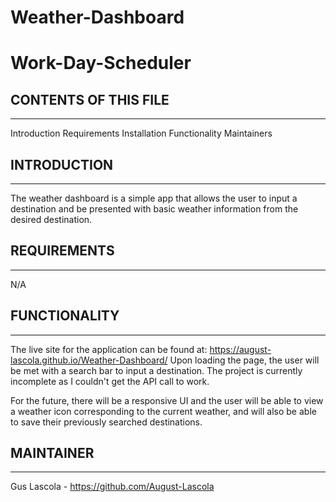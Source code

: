 # Weather-Dashboard


# Work-Day-Scheduler

## CONTENTS OF THIS FILE
-------------
Introduction
Requirements
Installation
Functionality
Maintainers

## INTRODUCTION
---------------
The weather dashboard is a simple app that allows the user to input a destination and be presented with basic weather information from the desired destination. 

## REQUIREMENTS
--------------
N/A


## FUNCTIONALITY
----------------
The live site for the application can be found at: https://august-lascola.github.io/Weather-Dashboard/
Upon loading the page, the user will be met with a search bar to input a destination. The project is currently incomplete as I couldn't get the API call to work.

For the future, there will be a responsive UI and the user will be able to view a weather icon corresponding to the current weather, and will also be able to save their previously searched destinations. 

## MAINTAINER
-------------
Gus Lascola - https://github.com/August-Lascola

